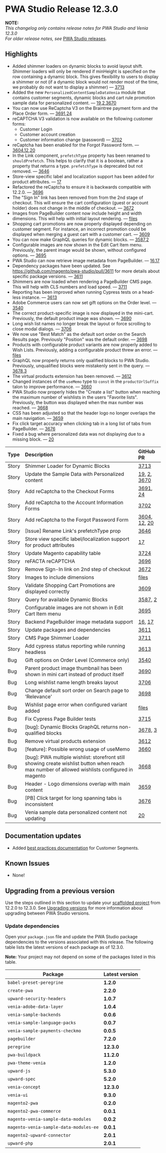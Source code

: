 # PWA Studio Release 12.3.0

**NOTE:**  
_This changelog only contains release notes for PWA Studio and Venia 12.3.0_  
_For older release notes, see_ [PWA Studio releases][].


## Highlights  
  
-   Added shimmer loaders on dynamic blocks to avoid layout shift. Shimmer loaders will only be rendered if minHeight is specified on the row containing a dynamic block. This gives flexibility to users to display a shimmer or not (if a dynamic block would not render most of the time, we probably do not want to display a shimmer) — [3713][]
-   Added the new `PersonalizedContentSampleDataVenia` module that contains customer segments, dynamic blocks and cart rule promotion sample data for personalized content. — [19][],[2][],[3670][]
-   You can now use ReCaptcha V3 on the Braintree payment form and the Place Order form. — [3691][],[24][]
-   reCAPTCHA V3 validation is now available on the following customer forms:
    - Customer Login
    - Customer account creation
    - Customer information change (password) — [3702][]
-   reCaptcha has been enabled for the Forgot Password form. — [3604][],[12][],[20][]
-   In the Link component, `prefetchType` property has been renamed to `shouldPrefetch`. This helps to clarify that it is a boolean, rather a property that returns a type. `prefetchType` is deprecated but not removed. — [3646][]
-   Store-view specific label and localization support has been added for product attributes. — [17][]
-   Refactored the reCaptcha to ensure it is backwards compatible with 12.2.0. — [3696][]
-   The "Sign In" link has been removed from from the 2nd stage of checkout. This will ensure the cart configuration (guest or account holder) does not change in the middle of checkout. — [3672][]
-   Images from PageBuilder content now include height and width dimensions. This will help with initial layout rendering. — [files][]
-   Shopping cart promotions are now properly displayed depending on customer segment. For instance, an incorrect promotion could be displayed when merging a guest cart with a customer cart. — [3609][]
-   You can now make GraphQL queries for dynamic blocks. — [3587][],[2][]
-   Configurable images are now shown in the Edit Cart Item menu. Previously, the parent image would be shown, without configured options. — [3695][]
-   PWA Studio can now retrieve image metadata from PageBuilder. — [16][],[17][]
-   Dependency packages have been updated. See https://github.com/magento/pwa-studio/pull/3611 for more details about specific package versions. — [3611][]
-   Shimmers are now loaded when rendering a PageBuilder CMS page. This will help with CLS numbers and load speed. — [3711][]  
-   Reporting has been improved when running Cypress tests on a head-less instance. — [3613][]
-   Adobe Commerce users can now set gift options on the Order level. — [3540][]
-   The correct product-specific image is now displayed in the mini-cart. Previously, the default product image was shown. — [3690][]
-   Long wish list names no longer break the layout or force scrolling to close modal dialogs. — [3706][]
-   We now use "Best Match" as the default sort order on the Search Results page. Previously "Position" was the default order. — [3698][]
-   Products with configurable product variants are now properly added to Wish Lists. Previously, adding a configurable product threw an error. — [files][]
-   GraphQL now properly returns only qualified blocks to PWA Studio. Previously, unqualified blocks were mistakenly sent in the query. — [3678][],[3][]
-   The virtual products extension has been removed. — [3612][]
-   Changed instances of the `useMemo` type to `const` in the `productUrlSuffix` talon to improve performance. — [3660][]
-   PWA Studio now properly hides the "Create a list" button when reaching the maximum number of wishlists in the users "Favorite lists". Previously, the button was displayed when the max number was reached. — [3668][]
-   CSS has been adjusted so that the header logo no longer overlaps the main navigation. — [3659][]
-   Fix click target accuracy when clicking tab in a long list of tabs from PageBuilder. — [3676][]
-   Fixed a bug where personalized data was not displaying due to a missing block. — [20][]


| Type  | Description                                                                                                                                       | GitHub PR                       |
| :---- | :------------------------------------------------------------------------------------------------------------------------------------------------ | :------------------------------ |
| Story | Shimmer Loader for Dynamic Blocks                                                                                                                 | [3713][]                      |
| Story | Update the Sample Data with Personalized content                                                                                                  | [19][], [2][], [3670][]       |
| Story | Add reCaptcha to the Checkout  Forms                                                                                                              | [3691][], [24][]              |
| Story | Add reCaptcha to the Account Information Forms                                                                                                    | [3702][]                      |
| Story | Add reCaptcha to the Forgot Password  Form                                                                                                        | [3604][], [12][], [20][]      |
| Story | [Issue] Rename Link's prefetchType prop                                                                                                           | [3646][]                      |
| Story | Store view specific label/localization support for product attributes                                                                             | [17][]                        |
| Story | Update Magento capability table                                                                                                                   | [3724][]                      |
| Story | reFACTA reCAPTCHA                                                                                                                                 | [3696][]                      |
| Story | Remove Sign-In link on 2nd step of checkout                                                                                                       | [3672][]                      |
| Story | Images to include dimensions                                                                                                                      | [files][]                     |
| Story | Validate Shopping Cart Promotions are displayed correctly                                                                                         | [3609][]                      |
| Story | Query for available Dynamic Blocks                                                                                                                | [3587][], [2][]               |
| Story | Configurable images are not shown in Edit Cart Item menu                                                                                          | [3695][]                      |
| Story | Backend PageBuilder image metadata support                                                                                                        | [16][], [17][]                |
| Story | Update packages and dependencies                                                                                                                  | [3611][]                      |
| Story | CMS Page Shimmer Loader                                                                                                                           | [3711][]                      |
| Story | Add cypress status reporting while running headless                                                                                               | [3613][]                      |
| Bug   | Gift options on Order Level (Commerce only)                                                                                                       | [3540][]                      |
| Bug   | Parent product image thumbnail has been shown in mini cart instead of product itself                                                              | [3690][]                      |
| Bug   | Long wishlist name length breaks layout                                                                                                           | [3706][]                      |
| Bug   | Change default sort order on Search page to 'Relevance'                                                                                           | [3698][]                      |
| Bug   | Wishlist page error when configured variant added                                                                                                 | [files][]                     |
| Bug   | Fix Cypress Page Builder tests                                                                                                                    | [3715][]                      |
| Bug   | [bug]: Dynamic Blocks GraphQL returns non-qualified blocks                                                                                        | [3678][], [3][]               |
| Bug   | Remove virtual products extension                                                                                                                 | [3612][]                      |
| Bug   | [feature]: Possible wrong usage of useMemo                                                                                                        | [3660][]                      |
| Bug   | [bug]: PWA multiple wishlist: storefront still showing create wishlist button when reach max number of allowed wishlists configured in magento    | [3668][]                      |
| Bug   | Header - Logo dimensions overlap with main content                                                                                                | [3659][]                      |
| Bug   | [PB] Click target for long spanning tabs is inconsistent                                                                                          | [3676][]                      |
| Bug   | Venia sample data personalized content not updating                                                                                               | [20][]                        |

## Documentation updates

-   Added [best practices documentation](https://developer.adobe.com/dreamweaver/guides/best-practices/index.html) for Customer Segments.

## Known Issues

-  None!

## Upgrading from a previous version

Use the steps outlined in this section to update your [scaffolded project][] from 12.2.0 to 12.3.0.
See [Upgrading versions][] for more information about upgrading between PWA Studio versions.

[scaffolded project]: https://magento.github.io/pwa-studio/tutorials/pwa-studio-fundamentals/project-setup/
[upgrading versions]: https://magento.github.io/pwa-studio/technologies/upgrading-versions/

### Update dependencies

Open your `package.json` file and update the PWA Studio package dependencies to the versions associated with this release.
The following table lists the latest versions of each package as of 12.3.0.

**Note:**
Your project may not depend on some of the packages listed in this table.

| Package                             | Latest version |
|-------------------------------------|----------------|
| `babel-preset-peregrine`            | **1.2.0**      |
| `create-pwa`                        | **2.2.0**      |
| `upward-security-headers`           | **1.0.7**      |
| `venia-adobe-data-layer`            | **1.0.4**      |
| `venia-sample-backends`             | **0.0.6**      |
| `venia-sample-language-packs`       | **0.0.7**      |
| `venia-sample-payments-checkmo`     | **0.0.5**      |
| `pagebuilder`                       | **7.2.0**      |
| `peregrine`                         | **12.3.0**     |
| `pwa-buildpack`                     | **11.2.0**     |
| `pwa-theme-venia`                   | **1.2.0**      |
| `upward-js`                         | **5.3.0**      |
| `upward-spec`                       | **5.2.0**      |
| `venia-concept`                     | **12.3.0**     |
| `venia-ui`                          | **9.3.0**      |
| `magento2-pwa`                      | **0.2.0**      |
| `magento2-pwa-commerce`             | **0.0.1**      |
| `magento-venia-sample-data-modules` | **0.0.2**      |
| `magento-venia-sample-data-modules-ee`| **0.0.1**    |
| `magento2-upward-connector`         | **2.0.1**      |
| `upward-php`                        | **2.0.1**      |


[3713]: https://github.com/magento/pwa-studio/pull/3713
[19]: https://github.com/magento-commerce/venia-sample-data-modules/pull/19.
[2]: https://github.com/magento-commerce/venia-sample-data-modules-ee/pull/2
[3670]: https://github.com/magento/pwa-studio/pull/3670
[3691]: https://github.com/magento/pwa-studio/pull/3691
[24]: https://github.com/magento-commerce/magento2-pwa/pull/24
[3702]: https://github.com/magento/pwa-studio/pull/3702
[3604]: https://github.com/magento/pwa-studio/pull/3604
[12]: https://github.com/magento-commerce/magento2-pwa/pull/12
[20]: https://github.com/magento-commerce/magento2-pwa/pull/20
[25]: https://github.com/magento-commerce/magento2-pwa/pull/25
[4]: https://github.com/magento-commerce/magento2-pwa-commerce/pull/4
[22]: https://github.com/magento-commerce/venia-sample-data-modules/pull/22
[3]: http://github.com/magento-commerce/venia-sample-data-modules-ee/pull/3
[3646]: https://github.com/magento/pwa-studio/pull/3646
[17]: https://github.com/magento-commerce/magento2-pwa/pull/17
[3724]: https://github.com/magento/pwa-studio/pull/3724
[3696]: https://github.com/magento/pwa-studio/pull/3696
[3672]: https://github.com/magento/pwa-studio/pull/3672
[files]: https://github.com/magento/pwa-studio/pull/3712/files
[3609]: https://github.com/magento/pwa-studio/pull/3609
[3587]: https://github.com/magento/pwa-studio/pull/3587
[2]: https://github.com/magento-commerce/magento2-pwa-commerce/pull/2
[3695]: https://github.com/magento/pwa-studio/pull/3695
[16]: https://github.com/magento-commerce/magento2-pwa/pull/16
[17]: https://github.com/magento-commerce/venia-sample-data-modules/pull/17
[14]: https://github.com/magento-commerce/venia-sample-data-modules/pull/14
[11]: https://github.com/magento-commerce/magento2-pwa/pull/11
[7]: https://github.com/magento-commerce/upward-php/pull/7
[17]: https://github.com/magento-commerce/magento2-upward-connector/pull/17
[3611]: https://github.com/magento/pwa-studio/pull/3611
[3711]: https://github.com/magento/pwa-studio/pull/3711
[3613]: https://github.com/magento/pwa-studio/pull/3613
[3540]: https://github.com/magento/pwa-studio/pull/3540
[3690]: https://github.com/magento/pwa-studio/pull/3690
[3706]: https://github.com/magento/pwa-studio/pull/3706
[3698]: https://github.com/magento/pwa-studio/pull/3698
[files]: https://github.com/magento/pwa-studio/pull/3703/files
[3715]: https://github.com/magento/pwa-studio/pull/3715
[3678]: https://github.com/magento/pwa-studio/pull/3678
[3]: https://github.com/magento-commerce/magento2-pwa-commerce/pull/3
[3612]: https://github.com/magento/pwa-studio/pull/3612
[3660]: https://github.com/magento/pwa-studio/pull/3660
[3668]: https://github.com/magento/pwa-studio/pull/3668
[3659]: https://github.com/magento/pwa-studio/pull/3659
[3676]: https://github.com/magento/pwa-studio/pull/3676
[20]: https://github.com/magento-commerce/venia-sample-data-modules/pull/20
[PWA Studio releases]: https://github.com/magento/pwa-studio/releases
